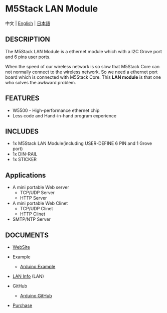 # M5Stack LAN Module

中文 | [English](/en/product_documents/modules/module_lan) | [日本語](ja/product_documents/modules/module_lan)

## DESCRIPTION

The M5Stack LAN Module is a ethernet module which with a I2C Grove port and 6 pins user ports.

When the speed of our wireless network is so slow that M5Stack Core can not normally connect to the wireless network.
So we need a ethernet port board which is connected with M5Stack Core. This **LAN module** is that one who solves the awkward problem.


## FEATURES

- W5500 - High-performance ethernet chip
- Less code and Hand-in-hand program experience

## INCLUDES

-  1x M5Stack LAN Module(including USER-DEFINE 6 PIN and 1 Grove port)
-  1x DIN-RAIL
-  1x STICKER

## Applications

- A mini portable Web server
  + TCP/UDP Server
  + HTTP Server
- A mini portable Web Clinet
  + TCP/UDP Clinet
  + HTTP Clinet
- SMTP/NTP Server

## DOCUMENTS

-  [WebSite](https://m5stack.com)

-  Example
   + [Arduino Example](https://github.com/m5stack/M5Stack/tree/master/examples/Modules/W5500)

-  [LAN Info](https://www.u-blox.com/zh/product/neo-m8-series) (LAN)

-  GitHub
   + [Arduino GitHub](https://github.com/m5stack/M5Stack)

- [Purchase](https://item.taobao.com/item.htm?spm=a1z10.5-c.w4002-1172588093.28.6c2275f4nUJEfh&id=574863427657)
